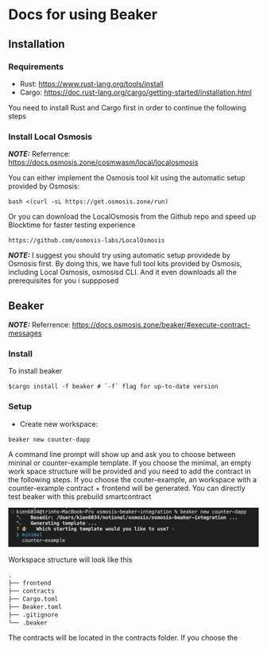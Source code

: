 # Docs for using Beaker 

## Installation 
### Requirements 
- Rust: https://www.rust-lang.org/tools/install
- Cargo: https://doc.rust-lang.org/cargo/getting-started/installation.html

You need to install Rust and Cargo first in order to continue the following steps 

### Install Local Osmosis 
**_NOTE:_** Referrence: https://docs.osmosis.zone/cosmwasm/local/localosmosis

You can either implement the Osmosis tool kit using the automatic setup provided by Osmosis:
```
bash <(curl -sL https://get.osmosis.zone/run)
``` 

Or you can download the LocalOsmosis from the Github repo and speed up Blocktime for faster testing experience
```
https://github.com/osmosis-labs/LocalOsmosis
``` 

**_NOTE:_** I suggest you should try using automatic setup providede by Osmosis first. By doing this, we have full tool kits provided by Osmosis, including Local Osmosis, osmosisd CLI. And it even downloads all the prerequisites for you i suppposed 


## Beaker

**_NOTE:_** Referrence:  https://docs.osmosis.zone/beaker/#execute-contract-messages

### Install 
To install beaker
```
$cargo install -f beaker # `-f` flag for up-to-date version
```

### Setup 
- Create new workspace: 
```
beaker new counter-dapp
``` 
A command line prompt will show up and ask you to choose between mininal or counter-example template. If you choose the minimal, an empty work space structure will be provided and you need to add the contract in the following steps. If you choose the couter-example, an workspace with a counter-example contract + frontend will be generated. You can directly test beaker with this prebuild smartcontract

![plot](./assets/beaker_new.png)

Workspace structure will look like this
```
.
├── frontend
├── contracts
├── Cargo.toml
├── Beaker.toml
├── .gitignore
└── .beaker
```

The contracts will be located in the contracts folder. If you choose the 